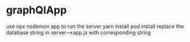 # graphQlApp

 use npx nodemon app to run the server
 yarn install
 pod install
 replace the database string in server-->app.js with corresponding string
